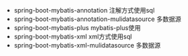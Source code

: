 - spring-boot-mybatis-annotation 注解方式使用sql
- spring-boot-mybatis-annotation-mulidatasource 多数据源
- spring-boot-mybatis-plus mybatis-plus使用 
- spring-boot-mybatis-xml xml方式使用sql
- spring-boot-mybatis-xml-mulidatasource 多数据源